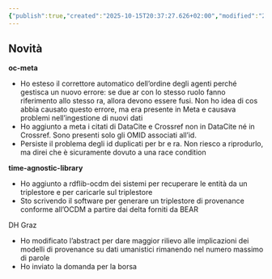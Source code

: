 ```yaml
---
{"publish":true,"created":"2025-10-15T20:37:27.626+02:00","modified":"2025-10-15T19:37:46.000+02:00","cssclasses":""}
---
```



## Novità

**oc-meta**

- Ho esteso il correttore automatico dell’ordine degli agenti perché gestisca un nuovo errore: se due ar con lo stesso ruolo fanno riferimento allo stesso ra, allora devono essere fusi. Non ho idea di cos abbia causato questo errore, ma era presente in Meta e causava problemi nell’ingestione di nuovi dati
- Ho aggiunto a meta i citati di DataCite e Crossref non in DataCite né in Crossref. Sono presenti solo gli OMID associati all’id.
- Persiste il problema degli id duplicati per br e ra. Non riesco a riprodurlo, ma direi che è sicuramente dovuto a una race condition

**time-agnostic-library**

- Ho aggiunto a rdflib-ocdm dei sistemi per recuperare le entità da un triplestore e per caricarle sul triplestore
- Sto scrivendo il software per generare un triplestore di provenance conforme all’OCDM a partire dai delta forniti da BEAR

DH Graz

- Ho modificato l’abstract per dare maggior rilievo alle implicazioni dei modelli di provenance su dati umanistici rimanendo nel numero massimo di parole
- Ho inviato la domanda per la borsa